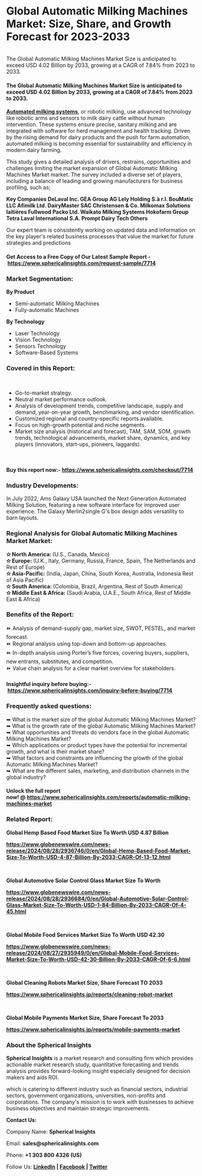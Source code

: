 <div class="wow_read_blog_hdr_img">
<div class="wow_read_blog_hdr_img_innr">
<h1>Global Automatic Milking Machines Market: Size, Share, and Growth Forecast for 2023-2033</h1>
</div>
<div class="wow_main_float_head_img"><img src="https://www.wowonder.xyz/upload/photos/2025/01/eahIzuVFtBszoi2b2Odw_07_d12b0bdd0de313e60acc6e4263789a03_image.jpg" alt="" /></div>
</div>
<div class="read-blog-container">
<div class="read-blog-desc">
<p class="mb-0">The Global Automatic Milking Machines Market Size is anticipated to exceed USD 4.02 Billion by 2033, growing at a CAGR of 7.84% from 2023 to 2033.</p>
</div>
<div class="read-content">
<h4><strong>The Global Automatic Milking Machines Market Size is anticipated to exceed USD 4.02 Billion by 2033, growing at a CAGR of 7.84% from 2023 to 2033.</strong></h4>
<p><a href="https://www.sphericalinsights.com/reports/automatic-milking-machines-market" target="_blank" rel="noopener"><strong>Automated milking systems</strong></a>, or robotic milking, use advanced technology like robotic arms and sensors to milk dairy cattle without human intervention. These systems ensure precise, sanitary milking and are integrated with software for herd management and health tracking. Driven by the rising demand for dairy products and the push for farm automation, automated milking is becoming essential for sustainability and efficiency in modern dairy farming.</p>
<p>This study gives a detailed analysis of drivers, restrains, opportunities and challenges limiting the market expansion of Global Automatic Milking Machines Market market. The survey included a diverse set of players, including a balance of leading and growing manufacturers for business profiling, such as;</p>
<p><strong>Key Companies DeLaval Inc. GEA Group AG Lely Holding S.&agrave; r.l. BouMatic LLC Afimilk Ltd. DairyMaster SAC Christensen &amp; Co. Milkomax Solutions laiti&egrave;res Fullwood Packo Ltd. Waikato Milking Systems Hokofarm Group Tetra Laval International S.A. Prompt Dairy Tech Others</strong></p>
<p>Our expert team is consistently working on updated data and information on the key player's related business processes that value the market for future strategies and predictions</p>
<h4><strong>Get Access to a Free Copy of Our Latest Sample Report -&nbsp;<a href="https://www.sphericalinsights.com/request-sample/7714" rel="nofollow">https://www.sphericalinsights.com/request-sample/7714</a></strong></h4>
<h3><strong>Market Segmentation:</strong></h3>
<p><strong>By Product</strong></p>
<ul>
<li>Semi-automatic Milking Machines</li>
<li>Fully-automatic Machines</li>
</ul>
<p><strong>By Technology</strong></p>
<ul>
<li>Laser Technology</li>
<li>Vision Technology</li>
<li>Sensors Technology</li>
<li>Software-Based Systems</li>
</ul>
<h3>Covered in this Report:</h3>
<p>&nbsp;</p>
<ul>
<li>Go-to-market strategy.</li>
<li>Neutral market performance outlook.</li>
<li>Analysis of development trends, competitive landscape, supply and demand, year-on-year growth, benchmarking, and vendor identification.</li>
<li>Customized regional and country-specific reports available.</li>
<li>Focus on high-growth potential and niche segments.</li>
<li>Market size analysis (historical and forecast), TAM, SAM, SOM, growth trends, technological advancements, market share, dynamics, and key players (innovators, start-ups, pioneers, laggards).</li>
</ul>
<p>&nbsp;</p>
<h4>Buy this report now:-&nbsp;<a href="https://www.sphericalinsights.com/checkout/7714" rel="nofollow">https://www.sphericalinsights.com/checkout/7714</a></h4>
<h3>Industry Developments:</h3>
<div class="group/conversation-turn relative flex w-full min-w-0 flex-col agent-turn">
<div class="flex-col gap-1 md:gap-3">
<div class="flex max-w-full flex-col flex-grow">
<div class="min-h-8 text-message flex w-full flex-col items-end gap-2 whitespace-normal break-words text-start [.text-message+&amp;]:mt-5" dir="auto" data-message-author-role="assistant" data-message-id="da062220-1526-4466-a680-f13adcf44ba9" data-message-model-slug="gpt-4o-mini">
<div class="flex w-full flex-col gap-1 empty:hidden first:pt-[3px]">
<div class="markdown prose w-full break-words dark:prose-invert light">
<p>In July 2022, Ams Galaxy USA launched the Next Generation Automated Milking Solution, featuring a new software interface for improved user experience. The Galaxy Merlin2single G's box design adds versatility to barn layouts.</p>
</div>
</div>
</div>
</div>
</div>
</div>
<h3><strong>Regional Analysis for Global Automatic Milking Machines Market Market:</strong></h3>
<p><strong>✫ North America:&nbsp;</strong>(U.S., Canada, Mexico)<br /><strong>✫ Europe:&nbsp;</strong>(U.K., Italy, Germany, Russia, France, Spain, The Netherlands and Rest of Europe)<br /><strong>✫ Asia-Pacific:&nbsp;</strong>(India, Japan, China, South Korea, Australia, Indonesia Rest of Asia Pacific)<br /><strong>✫ South America:&nbsp;</strong>(Colombia, Brazil, Argentina, Rest of South America)<br /><strong>✫ Middle East &amp; Africa:&nbsp;</strong>(Saudi Arabia, U.A.E., South Africa, Rest of Middle East &amp; Africa)</p>
<h3>Benefits of the Report:</h3>
<p>⏩ Analysis of demand-supply gap, market size, SWOT, PESTEL, and market forecast.<br />⏩ Regional analysis using top-down and bottom-up approaches.<br />⏩ In-depth analysis using Porter&rsquo;s five forces, covering buyers, suppliers, new entrants, substitutes, and competition.<br />⏩ Value chain analysis for a clear market overview for stakeholders.</p>
<h4>Insightful inquiry before buying:-&nbsp;<a href="https://www.sphericalinsights.com/inquiry-before-buying/7714" rel="nofollow">https://www.sphericalinsights.com/inquiry-before-buying/7714</a></h4>
<h3>Frequently asked questions:</h3>
<p>➥ What is the market size of the global Automatic Milking Machines Market?<br />➥ What is the growth rate of the global Automatic Milking Machines Market?<br />➥ What opportunities and threats do vendors face in the global Automatic Milking Machines Market?<br />➥ Which applications or product types have the potential for incremental growth, and what is their market share?<br />➥ What factors and constraints are influencing the growth of the global Automatic Milking Machines Market?<br />➥ What are the different sales, marketing, and distribution channels in the global industry?</p>
<h4>Unlock the full report now!&nbsp;@&nbsp;<a href="https://www.sphericalinsights.com/reports/automatic-milking-machines-market" rel="nofollow">https://www.sphericalinsights.com/reports/automatic-milking-machines-market</a></h4>
<h3><strong>Related Report:</strong></h3>
<p><strong>Global Hemp Based Food Market Size To Worth USD 4.87 Billion</strong></p>
<p><strong><a href="https://www.globenewswire.com/news-release/2024/08/28/2936746/0/en/Global-Hemp-Based-Food-Market-Size-To-Worth-USD-4-87-Billion-By-2033-CAGR-Of-13-12.html" rel="nofollow">https://www.globenewswire.com/news-release/2024/08/28/2936746/0/en/Global-Hemp-Based-Food-Market-Size-To-Worth-USD-4-87-Billion-By-2033-CAGR-Of-13-12.html</a></strong></p>
<p><strong>&nbsp;</strong></p>
<p><strong>Global Automotive Solar Control Glass Market Size To Worth</strong></p>
<p><strong><a href="https://www.globenewswire.com/news-release/2024/08/28/2936684/0/en/Global-Automotive-Solar-Control-Glass-Market-Size-To-Worth-USD-1-84-Billion-By-2033-CAGR-Of-4-45.html" rel="nofollow">https://www.globenewswire.com/news-release/2024/08/28/2936684/0/en/Global-Automotive-Solar-Control-Glass-Market-Size-To-Worth-USD-1-84-Billion-By-2033-CAGR-Of-4-45.html</a></strong></p>
<p><strong>&nbsp;</strong></p>
<p><strong>Global Mobile Food Services Market Size To Worth USD 42.30</strong></p>
<p><strong><a href="https://www.globenewswire.com/news-release/2024/08/27/2935949/0/en/Global-Mobile-Food-Services-Market-Size-To-Worth-USD-42-30-Billion-By-2033-CAGR-Of-6-6.html" rel="nofollow">https://www.globenewswire.com/news-release/2024/08/27/2935949/0/en/Global-Mobile-Food-Services-Market-Size-To-Worth-USD-42-30-Billion-By-2033-CAGR-Of-6-6.html</a></strong></p>
<p><strong>&nbsp;</strong></p>
<p><strong>Global Cleaning Robots Market Size, Share Forecast TO 2033</strong></p>
<p><strong><a href="https://www.sphericalinsights.jp/reports/cleaning-robot-market" rel="nofollow">https://www.sphericalinsights.jp/reports/cleaning-robot-market</a></strong></p>
<p><strong>&nbsp;</strong></p>
<p><strong>Global Mobile Payments Market Size, Share Forecast To 2033</strong></p>
<p><strong><a href="https://www.sphericalinsights.jp/reports/mobile-payments-market" rel="nofollow">https://www.sphericalinsights.jp/reports/mobile-payments-market</a></strong></p>
<h3><strong>About the Spherical Insights</strong></h3>
<p><strong>Spherical Insights</strong>&nbsp;is a market research and consulting firm which provides actionable market research study, quantitative forecasting and trends analysis provides forward-looking insight especially designed for decision makers and aids ROI.</p>
<p>which is catering to different industry such as financial sectors, industrial sectors, government organizations, universities, non-profits and corporations. The company's mission is to work with businesses to achieve business objectives and maintain strategic improvements.</p>
<p><strong>Contact Us:</strong></p>
<p>Company Name:&nbsp;<strong>Spherical Insights</strong></p>
<p>Email:&nbsp;<strong>sales@sphericalinsights.com</strong></p>
<p>Phone:&nbsp;<strong>+1 303 800 4326 (US)</strong></p>
<p>Follow Us:&nbsp;<strong><a href="https://www.linkedin.com/company/spherical-insight/" rel="nofollow"><u>LinkedIn</u></a>&nbsp;|&nbsp;<a href="https://www.facebook.com/sphericalinsights22" rel="nofollow"><u>Facebook</u></a>&nbsp;|&nbsp;<a href="https://twitter.com/SInsights_US" rel="nofollow"><u>Twitter</u></a></strong></p>
</div>
</div>
